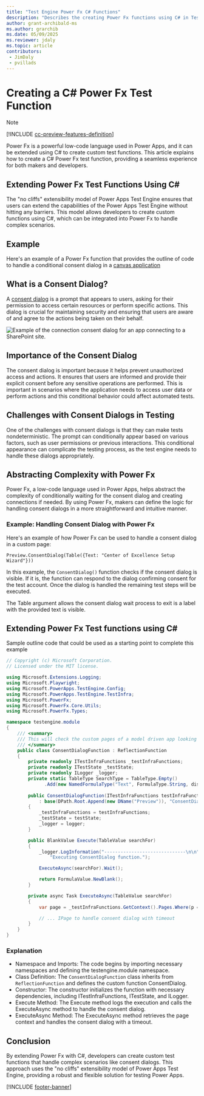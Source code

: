 ```yaml
---
title: "Test Engine Power Fx C# Functions"
description: "Describes the creating Power Fx functions using C# in Test Engine"
author: grant-archibald-ms
ms.author: grarchib
ms.date: 05/09/2025
ms.reviewer: jdaly
ms.topic: article
contributors:
 - JimDaly
 - pvillads
---
```


# Creating a C# Power Fx Test Function

> [!NOTE]
> [!INCLUDE [cc-preview-features-definition](../includes/cc-preview-features-definition.md)]

Power Fx is a powerful low-code language used in Power Apps, and it can be extended using C# to create custom test functions. This article explains how to create a C# Power Fx test function, providing a seamless experience for both makers and developers.

## Extending Power Fx Test Functions Using C#

The "no cliffs" extensibility model of Power Apps Test Engine ensures that users can extend the capabilities of the Power Apps Test Engine without hitting any barriers. This model allows developers to create custom functions using C#, which can be integrated into Power Fx to handle complex scenarios.

## Example

Here's an example of a Power Fx function that provides the outline of code to handle a conditional consent dialog in a [canvas application](./canvas-application.md)

## What is a Consent Dialog?

A [consent dialog](/power-apps/maker/canvas-apps/connections-list#connection-consent-dialog) is a prompt that appears to users, asking for their permission to access certain resources or perform specific actions. This dialog is crucial for maintaining security and ensuring that users are aware of and agree to the actions being taken on their behalf.

![Example of the connection consent dialog for an app connecting to a SharePoint site.](/power-apps/maker/canvas-apps/media/connections-list/power_apps_consent_dialog.png)

## Importance of the Consent Dialog

The consent dialog is important because it helps prevent unauthorized access and actions. It ensures that users are informed and provide their explicit consent before any sensitive operations are performed. This is important in scenarios where the application needs to access user data or perform actions and this conditional behavior could affect automated tests.

## Challenges with Consent Dialogs in Testing

One of the challenges with consent dialogs is that they can make tests nondeterministic. The prompt can conditionally appear based on various factors, such as user permissions or previous interactions. This conditional appearance can complicate the testing process, as the test engine needs to handle these dialogs appropriately.

## Abstracting Complexity with Power Fx

Power Fx, a low-code language used in Power Apps, helps abstract the complexity of conditionally waiting for the consent dialog and creating connections if needed. By using Power Fx, makers can define the logic for handling consent dialogs in a more straightforward and intuitive manner.

### Example: Handling Consent Dialog with Power Fx

Here's an example of how Power Fx can be used to handle a consent dialog in a custom page:

```powerfx
Preview.ConsentDialog(Table({Text: "Center of Excellence Setup Wizard"}))
```

In this example, the `ConsentDialog()` function checks if the consent dialog is visible. If it is, the function can respond to the dialog confirming consent for the test account. Once the dialog is handled the remaining test steps will be executed.

The Table argument allows the consent dialog wait process to exit is a label with the provided text is visible.

## Extending Power Fx Test functions using C#

Sample outline code that could be used as a starting point to complete this example

```csharp
// Copyright (c) Microsoft Corporation.
// Licensed under the MIT license.

using Microsoft.Extensions.Logging;
using Microsoft.Playwright;
using Microsoft.PowerApps.TestEngine.Config;
using Microsoft.PowerApps.TestEngine.TestInfra;
using Microsoft.PowerFx;
using Microsoft.PowerFx.Core.Utils;
using Microsoft.PowerFx.Types;

namespace testengine.module
{
    /// <summary>
    /// This will check the custom pages of a model driven app looking for a consent dialog
    /// </summary>
    public class ConsentDialogFunction : ReflectionFunction
    {
        private readonly ITestInfraFunctions _testInfraFunctions;
        private readonly ITestState _testState;
        private readonly ILogger _logger;
        private static TableType SearchType = TableType.Empty()
              .Add(new NamedFormulaType("Text", FormulaType.String, displayName: "Text"));
    
        public ConsentDialogFunction(ITestInfraFunctions testInfraFunctions, ITestState testState, ILogger logger)
            : base(DPath.Root.Append(new DName("Preview")), "ConsentDialog", FormulaType.Blank, SearchType)
        {
            _testInfraFunctions = testInfraFunctions;
            _testState = testState;
            _logger = logger;
        }

        public BlankValue Execute(TableValue searchFor)
        {
            _logger.LogInformation("------------------------------\n\n" +
                "Executing ConsentDialog function.");

            ExecuteAsync(searchFor).Wait();

            return FormulaValue.NewBlank();
        }

        private async Task ExecuteAsync(TableValue searchFor)
        {
            var page = _testInfraFunctions.GetContext().Pages.Where(p => p.Url.Contains("main.aspx")).First();

            // ... IPage to handle consent dialog with timeout
        }
    }
}
```

### Explanation

- Namespace and Imports: The code begins by importing necessary namespaces and defining the testengine.module namespace.
- Class Definition: The `ConsentDialogFunction` class inherits from `ReflectionFunction` and defines the custom function ConsentDialog.
- Constructor: The constructor initializes the function with necessary dependencies, including ITestInfraFunctions, ITestState, and ILogger.
- Execute Method: The Execute method logs the execution and calls the ExecuteAsync method to handle the consent dialog.
- ExecuteAsync Method: The ExecuteAsync method retrieves the page context and handles the consent dialog with a timeout.

## Conclusion

By extending Power Fx with C#, developers can create custom test functions that handle complex scenarios like consent dialogs. This approach uses the "no cliffs" extensibility model of Power Apps Test Engine, providing a robust and flexible solution for testing Power Apps.

[!INCLUDE [footer-banner](../includes/footer-banner.md)]